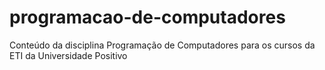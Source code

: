 # programacao-de-computadores
Conteúdo da disciplina Programação de Computadores para os cursos da ETI da Universidade Positivo
